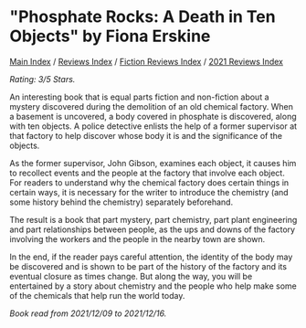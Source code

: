 # "Phosphate Rocks: A Death in Ten Objects" by Fiona Erskine

[Main Index](../../../README.md) / [Reviews Index](../../README.md) / [Fiction Reviews Index](../README.md) / [2021 Reviews Index](README.md)

*Rating: 3/5 Stars.*

An interesting book that is equal parts fiction and non-fiction about a mystery discovered during the demolition of an old chemical factory. When a basement is uncovered, a body covered in phosphate is discovered, along with ten objects. A police detective enlists the help of a former supervisor at that factory to help discover whose body it is and the significance of the objects.

As the former supervisor, John Gibson, examines each object, it causes him to recollect events and the people at the factory that involve each object. For readers to understand why the chemical factory does certain things in certain ways, it is necessary for the writer to introduce the chemistry (and some history behind the chemistry) separately beforehand.

The result is a book that part mystery, part chemistry, part plant engineering and part relationships between people, as the ups and downs of the factory involving the workers and the people in the nearby town are shown.

In the end, if the reader pays careful attention, the identity of the body may be discovered and is shown to be part of the history of the factory and its eventual closure as times change. But along the way, you will be entertained by a story about chemistry and the people who help make some of the chemicals that help run the world today.

*Book read from 2021/12/09 to 2021/12/16.*
